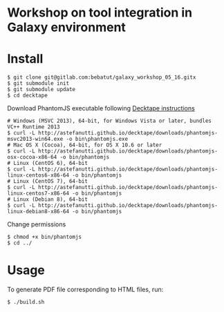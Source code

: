 Workshop on tool integration in Galaxy environment
=========

# Install

```
$ git clone git@gitlab.com:bebatut/galaxy_workshop_05_16.gitx
$ git submodule init
$ git submodule update
$ cd decktape
```

Download PhantomJS executable following [Decktape instructions](https://github.com/astefanutti/decktape)

```
# Windows (MSVC 2013), 64-bit, for Windows Vista or later, bundles VC++ Runtime 2013
$ curl -L http://astefanutti.github.io/decktape/downloads/phantomjs-msvc2013-win64.exe -o bin\phantomjs.exe
# Mac OS X (Cocoa), 64-bit, for OS X 10.6 or later
$ curl -L http://astefanutti.github.io/decktape/downloads/phantomjs-osx-cocoa-x86-64 -o bin/phantomjs
# Linux (CentOS 6), 64-bit
$ curl -L http://astefanutti.github.io/decktape/downloads/phantomjs-linux-centos6-x86-64 -o bin/phantomjs
# Linux (CentOS 7), 64-bit
$ curl -L http://astefanutti.github.io/decktape/downloads/phantomjs-linux-centos7-x86-64 -o bin/phantomjs
# Linux (Debian 8), 64-bit
$ curl -L http://astefanutti.github.io/decktape/downloads/phantomjs-linux-debian8-x86-64 -o bin/phantomjs
```

Change permissions

```
$ chmod +x bin/phantomjs
$ cd ../
```

# Usage

To generate PDF file corresponding to HTML files, run: 

```
$ ./build.sh
```
